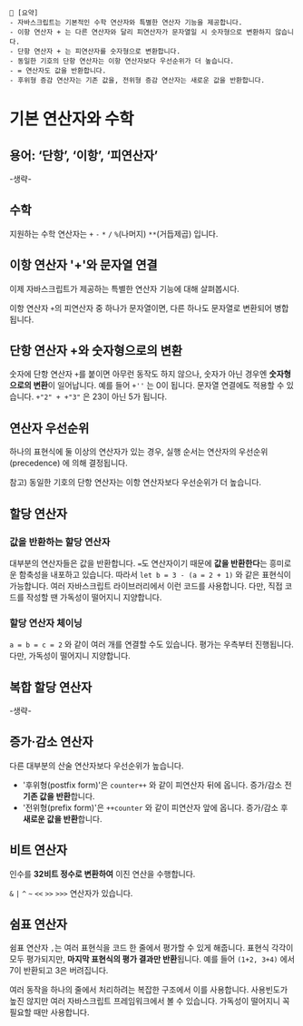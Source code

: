 ```
📍 [요약]
- 자바스크립트는 기본적인 수학 연산자와 특별한 연산자 기능을 제공합니다.
- 이항 연산자 + 는 다른 연산자와 달리 피연산자가 문자열일 시 숫자형으로 변환하지 않습니다.
- 단항 연산자 + 는 피연산자를 숫자형으로 변환합니다.
- 동일한 기호의 단항 연산자는 이항 연산자보다 우선순위가 더 높습니다.
- = 연산자도 값을 반환합니다.
- 후위형 증감 연산자는 기존 값을, 전위형 증감 연산자는 새로운 값을 반환합니다.
```

# 기본 연산자와 수학

## 용어: ‘단항’, ‘이항’, ‘피연산자’
-생략-

## 수학
지원하는 수학 연산자는 `+` `-` `*` `/` `%`(나머지) `**`(거듭제곱) 입니다.

## 이항 연산자 '+'와 문자열 연결
이제 자바스크립트가 제공하는 특별한 연산자 기능에 대해 살펴봅시다.

이항 연산자 `+`의 피연산자 중 하나가 문자열이면, 다른 하나도 문자열로 변환되어 병합됩니다.

## 단항 연산자 +와 숫자형으로의 변환
숫자에 단항 연산자 `+`를 붙이면 아무런 동작도 하지 않으나, 숫자가 아닌 경우엔 **숫자형으로의 변환**이 일어납니다. 
예를 들어 `+''` 는 0이 됩니다. 
문자열 연결에도 적용할 수 있습니다. `+"2" + +"3"` 은 23이 아닌 5가 됩니다.

## 연산자 우선순위
하나의 표현식에 둘 이상의 연산자가 있는 경우, 실행 순서는 연산자의 우선순위(precedence) 에 의해 결정됩니다.

참고) 동일한 기호의 단항 연산자는 이항 연산자보다 우선순위가 더 높습니다.

## 할당 연산자

### 값을 반환하는 할당 연산자
대부분의 연산자들은 값을 반환합니다. `=`도 연산자이기 때문에 **값을 반환한다**는 흥미로운 함축성을 내포하고 있습니다.
따라서 `let b = 3 - (a = 2 + 1)` 와 같은 표현식이 가능합니다. 
여러 자바스크립트 라이브러리에서 이런 코드를 사용합니다. 다만, 직접 코드를 작성할 땐 가독성이 떨어지니 지양합니다.

### 할당 연산자 체이닝
`a = b = c = 2` 와 같이 여러 개를 연결할 수도 있습니다. 평가는 우측부터 진행됩니다. 다만, 가독성이 떨어지니 지양합니다.

## 복합 할당 연산자
-생략-

## 증가·감소 연산자
다른 대부분의 산술 연산자보다 우선순위가 높습니다.
* '후위형(postfix form)'은 `counter++` 와 같이 피연산자 뒤에 옵니다. 증가/감소 전 **기존 값을 반환**합니다.
* '전위형(prefix form)'은 `++counter` 와 같이 피연산자 앞에 옵니다. 증가/감소 후 **새로운 값을 반환**합니다.

## 비트 연산자
인수를 **32비트 정수로 변환하여** 이진 연산을 수행합니다.

`&` `|` `^` `~` `<<` `>>` `>>>` 연산자가 있습니다.

## 쉼표 연산자
쉼표 연산자 `,`는 여러 표현식을 코드 한 줄에서 평가할 수 있게 해줍니다. 
표현식 각각이 모두 평가되지만, **마지막 표현식의 평가 결과만 반환**됩니다.
예를 들어 `(1+2, 3+4)` 에서 7이 반환되고 3은 버려집니다.

여러 동작을 하나의 줄에서 처리하려는 복잡한 구조에서 이를 사용합니다.
사용빈도가 높진 않지만 여러 자바스크립트 프레임워크에서 볼 수 있습니다. 가독성이 떨어지니 꼭 필요할 때만 사용합니다.
